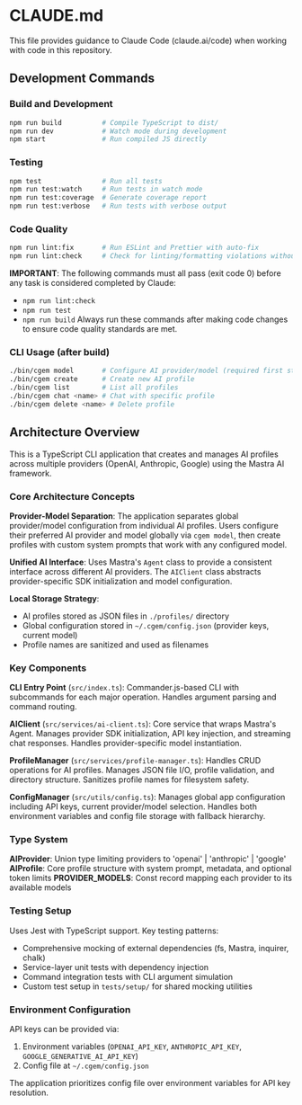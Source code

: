# CLAUDE.md

This file provides guidance to Claude Code (claude.ai/code) when working with code in this repository.

## Development Commands

### Build and Development

```bash
npm run build          # Compile TypeScript to dist/
npm run dev            # Watch mode during development
npm start              # Run compiled JS directly
```

### Testing

```bash
npm test               # Run all tests
npm run test:watch     # Run tests in watch mode
npm run test:coverage  # Generate coverage report
npm run test:verbose   # Run tests with verbose output
```

### Code Quality

```bash
npm run lint:fix       # Run ESLint and Prettier with auto-fix
npm run lint:check     # Check for linting/formatting violations without fixing
```

**IMPORTANT**: The following commands must all pass (exit code 0) before any task is considered completed by Claude:

- `npm run lint:check`
- `npm run test`
- `npm run build`
  Always run these commands after making code changes to ensure code quality standards are met.

### CLI Usage (after build)

```bash
./bin/cgem model       # Configure AI provider/model (required first step)
./bin/cgem create      # Create new AI profile
./bin/cgem list        # List all profiles
./bin/cgem chat <name> # Chat with specific profile
./bin/cgem delete <name> # Delete profile
```

## Architecture Overview

This is a TypeScript CLI application that creates and manages AI profiles across multiple providers (OpenAI, Anthropic, Google) using the Mastra AI framework.

### Core Architecture Concepts

**Provider-Model Separation**: The application separates global provider/model configuration from individual AI profiles. Users configure their preferred AI provider and model globally via `cgem model`, then create profiles with custom system prompts that work with any configured model.

**Unified AI Interface**: Uses Mastra's `Agent` class to provide a consistent interface across different AI providers. The `AIClient` class abstracts provider-specific SDK initialization and model configuration.

**Local Storage Strategy**:

- AI profiles stored as JSON files in `./profiles/` directory
- Global configuration stored in `~/.cgem/config.json` (provider keys, current model)
- Profile names are sanitized and used as filenames

### Key Components

**CLI Entry Point** (`src/index.ts`): Commander.js-based CLI with subcommands for each major operation. Handles argument parsing and command routing.

**AIClient** (`src/services/ai-client.ts`): Core service that wraps Mastra's Agent. Manages provider SDK initialization, API key injection, and streaming chat responses. Handles provider-specific model instantiation.

**ProfileManager** (`src/services/profile-manager.ts`): Handles CRUD operations for AI profiles. Manages JSON file I/O, profile validation, and directory structure. Sanitizes profile names for filesystem safety.

**ConfigManager** (`src/utils/config.ts`): Manages global app configuration including API keys, current provider/model selection. Handles both environment variables and config file storage with fallback hierarchy.

### Type System

**AIProvider**: Union type limiting providers to 'openai' | 'anthropic' | 'google'
**AIProfile**: Core profile structure with system prompt, metadata, and optional token limits
**PROVIDER_MODELS**: Const record mapping each provider to its available models

### Testing Setup

Uses Jest with TypeScript support. Key testing patterns:

- Comprehensive mocking of external dependencies (fs, Mastra, inquirer, chalk)
- Service-layer unit tests with dependency injection
- Command integration tests with CLI argument simulation
- Custom test setup in `tests/setup/` for shared mocking utilities

### Environment Configuration

API keys can be provided via:

1. Environment variables (`OPENAI_API_KEY`, `ANTHROPIC_API_KEY`, `GOOGLE_GENERATIVE_AI_API_KEY`)
2. Config file at `~/.cgem/config.json`

The application prioritizes config file over environment variables for API key resolution.
